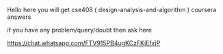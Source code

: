 Hello here you will get cse408 ( design-analysis-and-algorithm ) coursera answers

if you have any problem/query/doubt then ask here 

https://chat.whatsapp.com/FTV915PB4ugKCzFKiEfxjP

